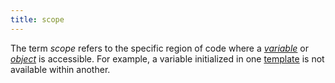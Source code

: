 ```yaml
---
title: scope
---
```


The term _scope_ refers to the specific region of code where a [_variable_](g) or [_object_](g) is accessible. For example, a variable initialized in one [template](g) is not available within another.
